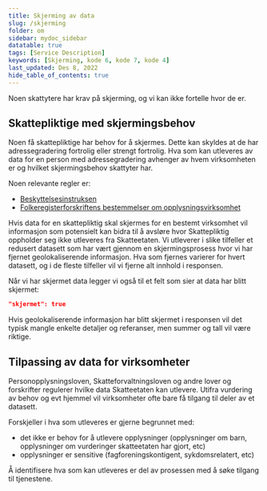 ```yaml
---
title: Skjerming av data
slug: /skjerming
folder: om
sidebar: mydoc_sidebar
datatable: true
tags: [Service Description]
keywords: [Skjerming, kode 6, kode 7, kode 4]
last_updated: Des 8, 2022
hide_table_of_contents: true
---
```

<summary>Noen skattytere har krav på skjerming, og vi kan ikke fortelle hvor de er.</summary>

## Skattepliktige med skjermingsbehov

Noen få skattepliktige har behov for å skjermes. Dette kan skyldes at de har adressegradering fortrolig eller strengt fortrolig. Hva som kan utleveres av data for en person med adressegradering avhenger av hvem virksomheten er og hvilket skjermingsbehov skattyter har.

Noen relevante regler er:

-  [Beskyttelsesinstruksen](https://lovdata.no/dokument/INS/forskrift/1972-03-17-3352)
-  [Folkeregisterforskriftens bestemmelser om opplysningsvirksomhet](https://lovdata.no/dokument/SF/forskrift/2007-11-09-1268#KAPITTEL_9)  

Hvis data for en skattepliktig skal skjermes for en bestemt virksomhet vil informasjon som potensielt kan bidra til å avsløre hvor Skattepliktig oppholder seg ikke utleveres fra Skatteetaten.
Vi utleverer i slike tilfeller et redusert datasett som har vært gjennom en skjermingsprosess hvor vi har fjernet geolokaliserende informasjon. Hva som fjernes varierer for hvert datasett, og i de fleste tilfeller vil vi fjerne alt innhold i responsen.

Når vi har skjermet data legger vi også til et felt som sier at data har blitt skjermet:

```json
"skjermet": true
```

Hvis geolokaliserende informasjon har blitt skjermet i responsen vil det typisk mangle enkelte detaljer og referanser, men summer og tall vil være riktige.

## Tilpassing av data for virksomheter

Personopplysningsloven, Skatteforvaltningsloven og andre lover og forskrifter regulerer hvilke data Skatteetaten kan utlevere. Utifra vurdering av behov og evt hjemmel vil virksomheter ofte bare få tilgang til deler av et datasett.

Forskjeller i hva som utleveres er gjerne begrunnet med: 

-  det ikke er behov for å utlevere opplysninger (opplysninger om barn, opplysninger om vurderinger skatteetaten har gjort, etc)
-  opplysninger er sensitive (fagforeningskontigent, sykdomsrelatert, etc)

Å identifisere hva som kan utleveres er del av prosessen med å søke tilgang til tjenestene. 
